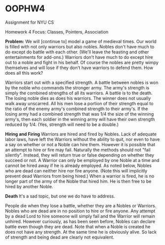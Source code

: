 # OOPHW4
Assignment for NYU CS


Homework 4
Focus:
Classes,
Pointers,
Association

**Problem:**
We will [continue to] model a game of medieval times. Our world is filled with not only warriors but also nobles. Nobles don't have much to do except do battle with each other. (We'll leave the feasting and other entertainments for add-ons.) Warriors don't have much to do except hire out to a noble and fight in his behalf. Of course the nobles are pretty wimpy themselves and will lose if they don't have warriors to defend them. How does all this work?

Warriors start out with a specified strength.
A battle between nobles is won by the noble who commands the stronger army.
The army's strength is simply the combined strengths of all its warriors.
A battle is to the death. The losing noble dies as does his warriors.
The winner does not usually walk away unscarred. All his men lose a portion of their strength equal to the ratio of the enemy army's combined strength to their army's. If the losing army had a combined strength that was 1/4 the size of the winning army's, then each soldier in the winning army will have their own strength reduced by 1/4. (Yes, strength will need to be a double.)

**Hiring and Firing**
Warriors are hired and fired by Nobles. Lack of adequate labor laws, have left the Warriors without the ability to quit, nor even to have a say on whether or not a Noble can hire them.
However it is possible that an attempt to hire or fire may fail. Naturally the methods should not "fail silently". Instead, they will return true or false depending on whether they succeed or not.
A Warrior can only be employed by one Noble at a time and cannot be hired away if he is already employed.
As noted below, Nobles who are dead can neither hire nor fire anyone. (Note this will implicitly prevent dead Warriors from being hired.)
When a warrior is fired, he is no longer part of the army of the Noble that hired him. He is then free to be hired by another Noble.

**Death**
It's a sad topic, but one we do have to address.

People die when they lose a battle, whether they are a Nobles or Warriors.
Nobles who are dead are in no position to hire or fire anyone. Any attempt by a dead Lord to hire someone will simply fail and the Warrior will remain unhired.
However curiously, as has been seen before, Nobles can declare battle even though they are dead.
Note that when a Noble is created he does not have any strength. At the same time he is obviously alive. So lack of strength and being dead are clearly not equivalent.
